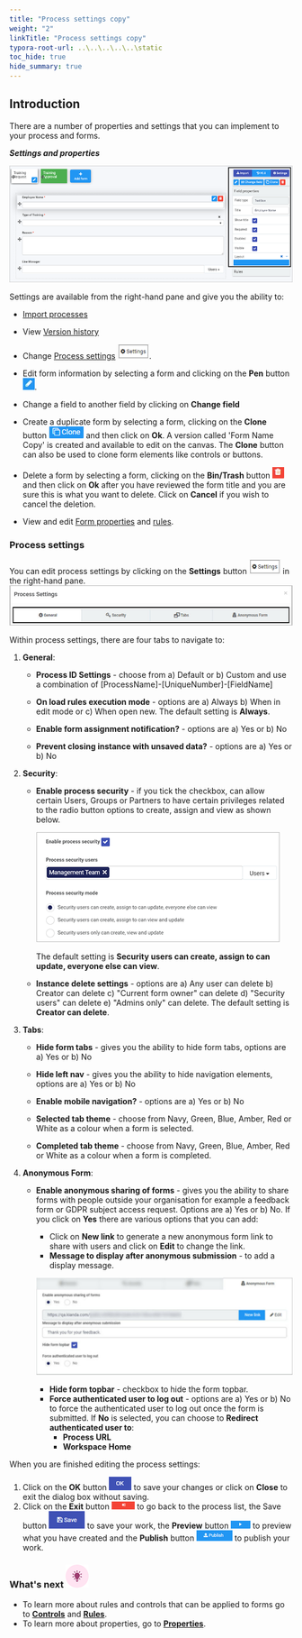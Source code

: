 ```yaml
---
title: "Process settings copy"
weight: "2"
linkTitle: "Process settings copy"
typora-root-url: ..\..\..\..\..\static
toc_hide: true
hide_summary: true
---
```


 ## Introduction ## 

There are a number of properties and settings that you can implement to your process and forms. 

***Settings and properties***

![Process and form properties](/images/settingsprocess.png)

Settings are available from the right-hand pane and give you the ability to:

- [Import processes](/docs/how-to/reuse-or-clone-process-elements/)

- View [Version history](/docs/platform/application-designer/designer/version-history/)

- Change [Process settings](#process-settings) ![Settings button](/images/settings.png).

- Edit form information by selecting a form and clicking on the **Pen** button ![Pen icon](/images/penicon.png).

- Change a field to another field by clicking on  **Change field**

- Create a duplicate form by selecting a form, clicking on the **Clone** button ![Clone button](/images/clone.png) and then click on **Ok**. A version called 'Form Name Copy' is created and available to edit on the canvas. The **Clone** button can also be used to clone form elements like controls or buttons. 

- Delete a form by selecting a form, clicking on the **Bin/Trash** button ![Bin icon](/images/binicon.png) and then click on **Ok** after you have reviewed the form title and you are sure this is what you want to delete. Click on **Cancel** if you wish to cancel the deletion.

- View and edit [Form properties](/docs/platform/application-designer/process/properties/) and [rules](/docs/platform/rules/).

  


### Process settings

You can edit process settings by clicking on the **Settings** button ![Settings button](/images/settings.png) in the right-hand pane. ![Process settings](/images/process-settings-tabs.jpg) 

Within process settings, there are four tabs to navigate to:



1. **General**:

   * **Process ID Settings** - choose from a) Default or b) Custom and use a combination of [ProcessName]-[UniqueNumber]-[FieldName]

   * **On load rules execution mode** - options are a) Always b) When in edit mode or c) When open new. The default setting is **Always**.

   *  **Enable form assignment notification?** - options are a) Yes or b) No

   *  **Prevent closing instance with unsaved data?** - options are a) Yes or b) No

     

2. **Security**:

   * **Enable process security** - if you tick the checkbox, can allow certain Users, Groups or Partners to have certain privileges related to the radio button options to create, assign and view as shown below.

     ![Process security](/images/process_security.png)

     The default setting is **Security users can create, assign to can update, everyone else can view**.

   * **Instance delete settings** - options are a) Any user can delete b) Creator can delete c) "Current form owner" can delete d) "Security users" can delete e) "Admins only" can delete. The default setting is **Creator can delete**.

     

3. **Tabs**: 

   * **Hide form tabs** - gives you the ability to hide form tabs, options are a) Yes or b) No 

   * **Hide left nav** - gives you the ability to hide navigation elements, options are a) Yes or b) No 

   * **Enable mobile navigation?** - options are a) Yes or b) No

   * **Selected tab theme** - choose from Navy, Green, Blue, Amber, Red or White as a colour when a form is selected.

   * **Completed tab theme** - choose from Navy, Green, Blue, Amber, Red or White as a colour when a form is completed.

     

4. **Anonymous Form**:

   * **Enable anonymous sharing of forms** - gives you the ability to share forms with people outside your organisation for example a feedback form or GDPR subject access request. Options are a) Yes or b) No. If you click on **Yes** there are various options that you can add:

     * Click on **New link** to generate a new anonymous form link to share with users and click on **Edit** to change the link. 
     * **Message to display after anonymous submission** - to add a display message.

     ![Link for external users](/images/anonlink2.jpg)

     - **Hide form topbar** - checkbox to hide the form topbar.
     - **Force authenticated user to log out** - options are a) Yes or b) No to force the authenticated user to log out once the form is submitted. If **No** is selected, you can choose to **Redirect authenticated user to**:
       - **Process URL**
       - **Workspace Home** 

When you are finished editing the process settings:

1. Click on the **OK** button ![OK button](/images/ok.png) to save your changes or click on **Close** to exit the dialog box without saving.
2. Click on the **Exit** button ![Exit process](/images/exitdesign.png) to go back to the process list, the Save button ![Save button](/images/save.png) to save your work, the **Preview** button ![Preview](/images/preview.png) to preview what you have created and the **Publish** button ![Publish button](/images/publish.png) to publish your work.



### What's next  ![Idea icon](/images/18.png) ###

- To learn more about rules and controls that can be applied to forms go to [**Controls**](/docs/platform/controls/) and [**Rules**](/docs/platform/rules/). 
- To learn more about properties, go to [**Properties**](/docs/platform/application-designer/process/properties/).
